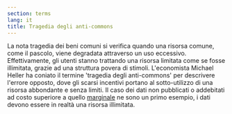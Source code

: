 ```yaml
---
section: terms
lang: it
title: Tragedia degli anti-commons
---
```

La nota tragedia dei beni comuni si verifica quando una risorsa comune, come il pascolo, viene degradata attraverso un uso eccessivo. Effettivamente, gli utenti stanno trattando una risorsa limitata come se fosse illimitata, grazie ad una struttura povera di stimoli. L'economista Michael Heller ha coniato il termine 'tragedia degli anti-commons' per descrivere l'errore opposto, dove gli scarsi incentivi portano al sotto-utilizzo di una risorsa abbondante e senza limiti. Il caso dei dati non pubblicati o addebitati ad costo superiore a quello [marginale](/glossary/it/terms/marginal-cost/) ne sono un primo esempio, i dati devono essere in realtà una risorsa illimitata.
